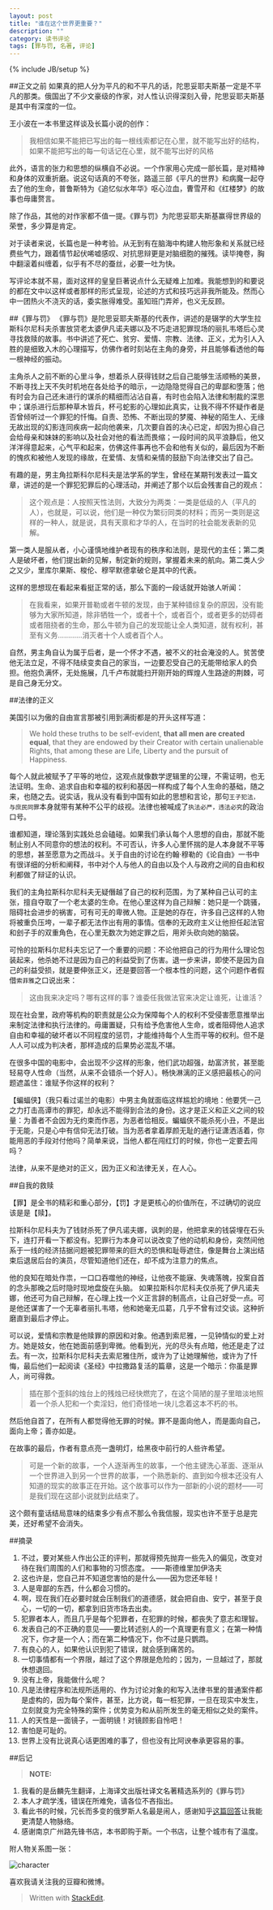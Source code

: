 ```yaml
---
layout: post
title: "谁在这个世界更重要？"
description: ""
category: 读书评论
tags: [罪与罚, 名著, 评论]
---
```

{% include JB/setup %}


##正文之前
如果真的把人分为平凡的和不平凡的话，陀思妥耶夫斯基一定是不平凡的那类。俄国出了不少文豪级的作家，对人性认识得深刻入骨，陀思妥耶夫斯基是其中有深度的一位。

王小波在一本书里这样谈及长篇小说的创作：

> 我相信如果不能把已写出的每一根线索都记在心里，就不能写出好的结构，如果不能把写出的每一句话记在心里，就不能写出好的风格

此外，语言的张力和思想的纵横自不必说。一个作家用心完成一部长篇，是对精神和身体的双重折磨。说这句话真的不夸张，路遥三部《平凡的世界》和病魔一起夺去了他的生命，普鲁斯特为《追忆似水年华》呕心泣血，曹雪芹和《红楼梦》的故事也毋庸赘言。

除了作品，其他的对作家都不值一提。《罪与罚》为陀思妥耶夫斯基赢得世界级的荣誉，多少算是肯定。

对于读者来说，长篇也是一种考验。从无到有在脑海中构建人物形象和关系就已经费些气力，跟着情节起伏唏嘘感叹、对抗思辩更是对脑细胞的摧残。读毕掩卷，胸中翻滚着纠缠着，似乎有不尽的蚕丝，必要一吐为快。

写评论本就不易，面对这样的皇皇巨著说点什么无疑难上加难。我能想到的和要说的都在文中以这样或者那样的形式呈现，论述的方式和技巧远非我所能及。然而心中一团热火不浇灭的话，委实胀得难受。虽知班门弄斧，也义无反顾。

##《罪与罚》
《罪与罚》是陀思妥耶夫斯基的代表作，讲述的是辍学的大学生拉斯科尔尼科夫杀害放贷老太婆伊凡诺夫娜以及不巧走进犯罪现场的丽扎韦塔后心灵寻找救赎的故事。书中讲述了死亡、贫穷、爱情、宗教、法律、正义，尤为引人入胜的是细致入木的心理描写，仿佛作者时刻站在主角的身旁，并且能够看透他的每一根神经的振动。

主角杀人之前不断的心里斗争，想着杀人获得钱财之后自己能够生活顺畅的美景，不断寻找上天不失时机地在各处给予的暗示，一边隐隐觉得自己的卑鄙和堕落；他有时会为自己还未进行的谋杀的精细而沾沾自喜，有时也会陷入法律和制裁的深思中；谋杀进行后那种草木皆兵，杯弓蛇影的心理如此真实，让我不得不怀疑作者是否曾倾听过一个罪犯的忏悔。自责、恐怖、不断出现的梦魇、神秘的陌生人、无缘无故出现的幻影连同疾病一起向他袭来，几次要自首的决心已定，却因为担心自己会给母亲和妹妹的影响以及社会对他的看法而畏缩；一段时间的风平浪静后，他又洋洋得意起来，心气平和起来，仿佛这件事再也不会和他有关似的，最后因为不断的愧疚和被他人发现的缘故，在爱情、友情和亲情的鼓励下向法律交出了自己。

有趣的是，男主角拉斯科尔尼科夫是法学系的学生，曾经在某期刊发表过一篇文章，讲述的是一个罪犯犯罪后的心理活动，并阐述了那个以后会残害自己的观点：

>这个观点是：人按照天性法则，大致分为两类：一类是低级的人（平凡的人），也就是，可以说，他们是一种仅为繁衍同类的材料；而另一类则是这样的一种人，就是说，具有天禀和才华的人，在当时的社会能发表新的见解。

第一类人是服从者，小心谨慎地维护者现有的秩序和法则，是现代的主任；第二类人是破坏者，他们提出新的见解，制定新的规则，掌握着未来的航向。第二类人少之又少，里库尔果斯、梭伦、穆罕默德拿破仑是其中的代表。

这样的思想现在看起来看挺正常的话，那么下面的一段话就开始骇人听闻：
> 在我看来，如果开普勒或者牛顿的发现，由于某种错综复杂的原因，没有能够为大家所知道，除非牺牲一个，或者十个，或者百个，或者更多的妨碍者或者阻挠者的生命，那么牛顿为自己的发现能让全人类知道，就有权利，甚至有义务…………消灭者十个人或者百个人。

自然，男主角自认为属于后者，是一个怀才不遇，被不义的社会淹没的人。贫苦使他无法立足，不得不陆续变卖自己的家当，一边要忍受自己的无能带给家人的负担。他抱负满怀，无处施展，几千卢布就能扫开刚开始的辉煌人生路途的荆棘，可是自己身无分文。

##法律的正义

美国引以为傲的自由宣言那被引用到满街都是的开头这样写道：

> We hold these truths to be self-evident, **that all men are created equal**, that they are endowed by their Creator with certain unalienable Rights, that among these are Life, Liberty and the pursuit of Happiness.

每个人就此被赋予了平等的地位，这观点就像数学逻辑里的公理，不需证明，也无法证明。生命、追求自由和幸福的权利和基因一样构成了每个人生命的基础，随之来，也随之去。说实话，我从没有看到中国有如此的思想和言论，那句`王子犯法，与庶民同罪`本身就带有某种不公平的歧视。法律也被喊成了`执法必严，违法必究`的政治口号。

谁都知道，理论落到实践处总会磕碰。如果我们承认每个人思想的自由，那就不能制止别人不同意你的想法的权利。不可否认，许多人心里怀揣的是人本身就不平等的思想，甚至愿意为之而战斗。关于自由的讨论在约翰·穆勒的《论自由》一书中有很详细的分析和阐释，书中对个人与他人的自由以及个人与政府之间的自由和权利都做了辩证的认识。

我们的主角拉斯科尔尼科夫无疑僭越了自己的权利范围，为了某种自己认可的主张，擅自夺取了一个老太婆的生命。在他心里这样为自己辩解：她只是一个跳骚，阻碍社会进步的祸害，可有可无的卑微人物。正是她的存在，许多自己这样的人物将被重负压垮，一辈子都无法作出有用的事情。信奉的无政府主义让他担任起法官和刽子手的双重角色，在心里无数次为她定罪之后，用斧头砍向她的脑袋。

可怜的拉斯科尔尼科夫忘记了一个重要的问题：不论他把自己的行为用什么理论包装起来，他杀她不过是因为自己的利益受到了伤害。退一步来讲，即使不是因为自己的利益受损，就是要伸张正义，还是要回答一个根本性的问题，这个问题作者假借`索菲雅`之口说出来：

> 这由我来决定吗？哪有这样的事？谁委任我做法官来决定让谁死，让谁活？

现在社会里，政府等机构的职责就是公众为保障每个人的权利不受侵害愿意推举出来制定法律和执行法律的。毋庸置疑，只有给予危害他人生命，或者阻碍他人追求自由和幸福的破坏者以不同程度的惩罚，才能维持每个人生而平等的权利。但不是人人可以成为判决者，那样造成的后果势必混乱不堪。

在很多中国的电影中，会出现不少这样的形象，他们武功超强，劫富济贫，甚至能轻易夺人性命（当然，从来不会错杀一个好人）。畅快淋漓的正义感把最核心的问题遮盖住：谁赋予你这样的权利？

【蝙蝠侠】（我只看过诺兰的电影）中男主角就面临这样尴尬的境地：他要凭一己之力打击高谭市的罪犯，却永远不能得到合法的身份。这才是正义和正义之间的较量：为善者不会因为无约束而作恶，为恶者恰相反。蝙蝠侠不能杀死小丑，不是出于无能，只是心中有信仰无法打破。当为恶者拿着厚颜无耻的通行证潇洒活着，你能用恶的手段对付他吗？简单来说，当他人都在闯红灯的时候，你也一定要去闯吗？

法律，从来不是绝对的正义，因为正义和法律无关，在人心。

##自我的救赎

【罪】是全书的精彩和重心部分，【罚】才是更核心的价值所在，不过确切的说应该是是【赎】。

拉斯科尔尼科夫为了钱财杀死了伊凡诺夫娜，讽刺的是，他把拿来的钱袋埋在石头下，连打开看一下都没有。犯罪行为本身可以说改变了他的动机和身份，突然间他系于一线的经济拮据问题被犯罪带来的巨大的恐惧和耻辱遮住，像是舞台上演出结束后退居后台的演员，尽管知道他们还在，却不成为注意力的焦点。

他的良知在暗处作祟，一口口吞噬他的神经，让他夜不能寐、失魂落魄，投案自首的念头那晚之后时隐时现地盘旋在头脑。
如果拉斯科尔尼科夫仅杀死了伊凡诺夫娜，他还可为自己辩解，在心理上找一个义正言辞的制高点，让自己好受一点。可是他还谋害了一个无辜者丽扎韦塔，他和她毫无瓜葛，几乎不曾有过交谈。这种折磨直到最后才停止。

可以说，爱情和宗教是他赎罪的原因和对象。他遇到索尼雅，一见钟情似的爱上对方。她是妓女，他在她面前感到卑微。他看到光，光的尽头有点暗，他还是走了过去。有一次，拉斯科尔尼科夫去索尼雅住所，或许为了让她理解他，或许为了忏悔，最后他们一起阅读《圣经》中拉撒路复活的篇章，这是一个暗示：你虽是罪人，尚可得救。

> 插在那个歪斜的烛台上的残烛已经快燃完了，在这个简陋的屋子里暗淡地照着一个杀人犯和一个卖淫妇，他们奇怪地一块儿念着这本不朽的书。

然后他自首了，在所有人都觉得他无罪的时候。罪不是面向他人，而是面向自己，面向上帝；善亦如是。

在故事的最后，作者有意点亮一盏明灯，给黑夜中前行的人些许希望。

> 可是一个新的故事，一个人逐渐再生的故事，一个他主键洗心革面、逐渐从一个世界进入到另一个世界的故事，一个熟悉新的、直到如今根本还没有人知道的现实的故事正在开始。这个故事可以作为一部新的小说的题材——可是我们现在这部小说就到此结束了。

这个颇有童话结局意味的结束多少有点不那么令我信服，现实也许不至于总是完美，还好希望不会消失。

##摘录

1. 不过，要对某些人作出公正的评判，那就得预先抛弃一些先入的偏见，改变对待在我们周围的人们和事物的习惯态度。                      ——斯德维里加伊洛夫
2. 这也许是，您自己并不知道您害怕的是什么——因为您还年轻！
3. 人是卑鄙的东西，什么都会习惯的。
4. 啊，现在我们在必要时就会压制我们的道德感，就会把自由、安宁，甚至于良心，一切的一切，都拿到旧货市场去出卖。
5. 犯罪者本人，而且几乎是每个犯罪者，在犯罪的时候，都丧失了意志和理智。
6. 发表自己的不正确的意见——要比转述别人的一个真理更有意义；在第一种情况下，你才是一个人；而在第二种情况下，你不过是只鹦鹉。
7. 有良心的人，如果他认识到犯了错误，就会感到痛苦的。
8. 一切事情都有一个界限，越过了这个界限是危险的；因为，一旦越过了，那就休想退回。
9. 没有上帝，我能做什么呢？
10. 凡是法律程序和法规所适用的、作为讨论对象的和写入法律书里的普通案件都是虚构的，因为每个案件，甚至，比方说，每一桩犯罪，一旦在现实中发生，立刻就变为完全特殊的案件；优势变为和从前所发生的毫无相似之处的案件。
11. 人的天性是一面镜子，一面明镜！对镜顾影自怜吧！
12. 害怕是可耻的。
13. 世界上没有比说真心话更困难的事了，但也没有比阿谀奉承更容易的事。

##后记

> **NOTE:**
1. 我看的是岳麟先生翻译，上海译文出版社译文名著精选系列的《罪与罚》
2. 本人才疏学浅，错误在所难免，请各位不吝指出。
3. 看此书的时候，冗长而多变的俄罗斯人名最是闹人，感谢知乎[这篇回答][1]让我能更清楚人物脉络。
4. 感谢南京广州路先锋书店，本书即购于斯。一个书店，让整个城市有了温度。

附人物关系图一张：

![character]

喜欢我请关注我的豆瓣和微博。

> Written with [StackEdit](https://stackedit.io/).


[1]: http://www.zhihu.com/question/21012475?q=%E4%BF%84%E7%BD%97%E6%96%AF%E4%BA%BA%E7%9A%84%E5%90%8D%E5%AD%97
[character]: http://cizixs.u.qiniudn.com/books-zuiyufa
